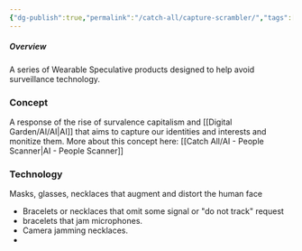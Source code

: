 ```yaml
---
{"dg-publish":true,"permalink":"/catch-all/capture-scrambler/","tags":["one-day-projects"],"updated":"2023-12-09T14:21:54.000-07:00"}
---
```



##### **Overview**
A series of Wearable Speculative products designed to help avoid surveillance technology. 

### Concept
A response of the rise of survalence capitalism and [[Digital Garden/AI/AI\|AI]] that aims to capture our identities and interests and monitize them. More about this concept here: [[Catch All/AI - People Scanner\|AI - People Scanner]]

### Technology
Masks, glasses, necklaces that augment and distort the human face
- Bracelets or necklaces that omit some signal or "do not track" request
- bracelets that jam microphones. 
- Camera jamming necklaces. 
- 